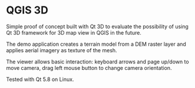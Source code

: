 # QGIS 3D

Simple proof of concept built with Qt 3D to evaluate the possibility of using Qt 3D framework for 3D map view in QGIS in the future.

The demo application creates a terrain model from a DEM raster layer and applies aerial imagery as texture of the mesh.

The viewer allows basic interaction: keyboard arrows and page up/down to move camera, drag left mouse button to change camera orientation.

Tested with Qt 5.8 on Linux.
